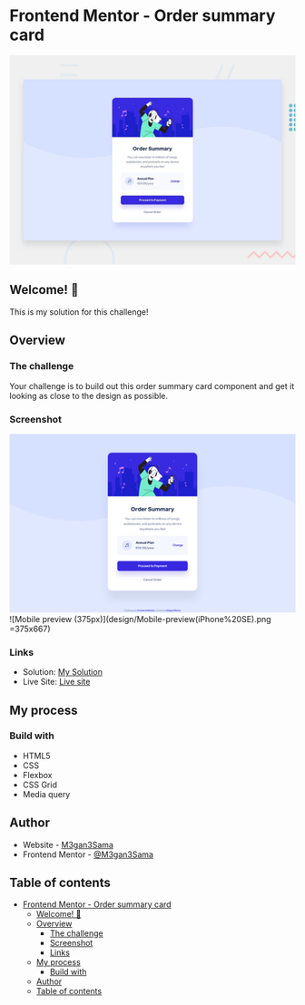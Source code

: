 # Frontend Mentor - Order summary card

![Design preview for the Order summary card coding challenge](./design/desktop-preview.jpg)

## Welcome! 👋

This is my solution for this challenge!

## Overview

### The challenge

Your challenge is to build out this order summary card component and get it looking as close to the design as possible.

### Screenshot

![Desktop preview (1440px)](./design/Desktop-previw-mine.png)
![Mobile preview (375px)](design/Mobile-preview(iPhone%20SE).png =375x667)

### Links

- Solution: [My Solution](https://your-solution-url.com)
- Live Site: [Live site](https://your-live-site-url.com)

## My process

### Build with
- HTML5
- CSS
- Flexbox
- CSS Grid
- Media query

## Author
- Website - [M3gan3Sama](https://github.com/M3gan3Sama)
- Frontend Mentor - [@M3gan3Sama](https://www.frontendmentor.io/profile/M3gan3Sama)

## Table of contents 
- [Frontend Mentor - Order summary card](#frontend-mentor---order-summary-card)
  - [Welcome! 👋](#welcome-)
  - [Overview](#overview)
    - [The challenge](#the-challenge)
    - [Screenshot](#screenshot)
    - [Links](#links)
  - [My process](#my-process)
    - [Build with](#build-with)
  - [Author](#author)
  - [Table of contents](#table-of-contents)